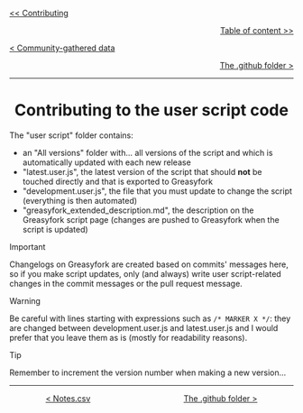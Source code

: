 <div align="left">
  
  [<< Contributing](/CONTRIBUTING.md)
  
</div>

<div align="right">
  
  [Table of content >>](table-of-content.md)
  
</div>

<div align="left">
  
  [< Community-gathered data](community-gathered-data.md)
  
</div>

<div align="right">

  [The .github folder >](github-folder.md)
  
</div>

<hr>

<div align="center">

# Contributing to the user script code

</div>

The "user script" folder contains:
* an "All versions" folder with... all versions of the script and which is automatically updated with each new release
* "latest.user.js", the latest version of the script that should **not** be touched directly and that is exported to Greasyfork
* "development.user.js", the file that you must update to change the script (everything is then automated)
* "greasyfork_extended_description.md", the description on the Greasyfork script page (changes are pushed to Greasyfork when the script is updated)

> [!Important]
> Changelogs on Greasyfork are created based on commits' messages here, so if you make script updates, only (and always) write user script-related changes in the commit messages or the pull request message.

> [!WARNING]
> Be careful with lines starting with expressions such as `/* MARKER X */`: they are changed between development.user.js and latest.user.js and I would prefer that you leave them as is (mostly for readability reasons).

> [!Tip]
> Remember to increment the version number when making a new version...

<hr>

<div align="center">
  
  [< Notes.csv](notes-csv.md) $~~~~~~~~~~~~~~~~~~~~~~~~~~~~~~~~~~~~~~~~$ [The .github folder >](github-folder.md)
  
</div>
